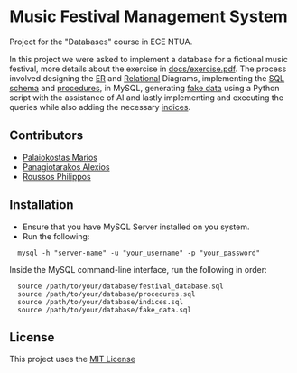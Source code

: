 # Music Festival Management System
Project for the "Databases" course in ECE NTUA.

In this project we were asked to implement a database for a fictional music festival, more details about the exercise in [docs/exercise.pdf](https://github.com/PhilipRoussos/music-festival-database-ece-ntua/blob/main/docs/exercise.pdf). The process involved designing the [ER](https://github.com/PhilipRoussos/music-festival-database-ece-ntua/blob/main/diagrams/er.pdf) and [Relational](https://github.com/PhilipRoussos/music-festival-database-ece-ntua/blob/main/diagrams/relational.pdf) Diagrams, implementing the [SQL schema](https://github.com/PhilipRoussos/music-festival-database-ece-ntua/blob/main/sql/festival_database.sql) and [procedures](https://github.com/PhilipRoussos/music-festival-database-ece-ntua/blob/main/sql/procedures.sql), in MySQL, generating [fake data](https://github.com/PhilipRoussos/music-festival-database-ece-ntua/blob/main/sql/fake_data.sql) using a Python script with the assistance of AI and lastly implementing and executing the queries while also adding the necessary [indices](https://github.com/PhilipRoussos/music-festival-database-ece-ntua/blob/main/sql/indices.sql).

## Contributors
- [Palaiokostas Marios](https://github.com/Mariosplk)
- [Panagiotarakos Alexios](https://github.com/alexp9904)
- [Roussos Philippos](https://github.com/PhilipRoussos)

## Installation
- Ensure that you have MySQL Server installed on you system.
- Run the following:
```
  mysql -h "server-name" -u "your_username" -p "your_password"
```
Inside the MySQL command-line interface, run the following in order:
```
  source /path/to/your/database/festival_database.sql
  source /path/to/your/database/procedures.sql
  source /path/to/your/database/indices.sql
  source /path/to/your/database/fake_data.sql
```
## License
This project uses the [MIT License](https://github.com/PhilipRoussos/music-festival-database-ece-ntua/edit/main/LICENSE)
